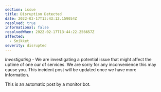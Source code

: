 ```yaml
---
section: issue
title: Disruption Detected
date: 2022-02-17T13:43:12.159054Z
resolved: true
informational: false
resolvedWhen: 2022-02-17T13:44:22.256657Z
affected:
  - Snikket
severity: disrupted
---
```

*Investigating* - We are investigating a potential issue that might affect the uptime of one our of services. We are sorry for any inconvenience this may cause you. This incident post will be updated once we have more information.

This is an automatic post by a monitor bot.
        